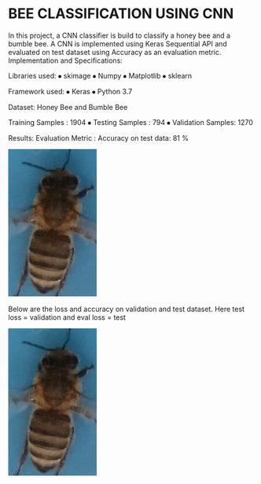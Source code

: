 # BEE CLASSIFICATION USING CNN

In this project, a CNN classifier is build to classify a honey bee and a bumble bee. A CNN is implemented using Keras Sequential API and evaluated on test dataset using Accuracy as an evaluation metric.
Implementation and Specifications:

Libraries used: ⦁ skimage ⦁ Numpy ⦁ Matplotlib ⦁ sklearn

Framework used: ⦁ Keras ⦁ Python 3.7

Dataset: Honey Bee and Bumble Bee

Training Samples : 1904 ⦁ Testing Samples : 794 ⦁ Validation Samples: 1270

Results: Evaluation Metric : Accuracy on test data: 81 %

![](https://github.com/prajaktaghodake90/bee_classification_CNN/blob/main/bee_samples_dataset/NP4050-41r.jpg)

Below are the loss and accuracy on validation and test dataset. Here test loss = validation and eval loss = test

![](https://github.com/prajaktaghodake90/bee_classification_CNN/blob/main/bee_samples_dataset/NP4050-41r.jpg)
